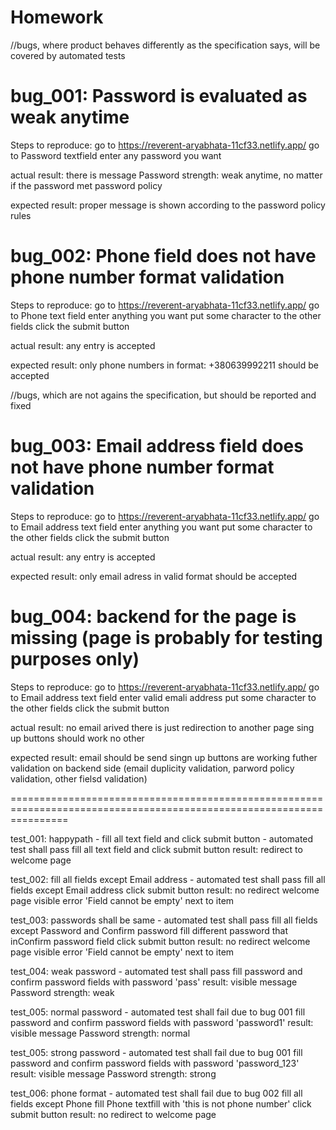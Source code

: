 # Homework

//bugs, where product behaves differently as the specification says, will be covered by automated tests

bug_001: Password is evaluated as weak anytime
===================================================
Steps to reproduce:
go to https://reverent-aryabhata-11cf33.netlify.app/
go to Password textfield
enter any password you want

actual result:
there is message Password strength: weak anytime, no matter if the password met password policy

expected result:
proper message is shown according to the password policy rules

bug_002: Phone field does not have phone number format validation
=================================================================
Steps to reproduce:
go to https://reverent-aryabhata-11cf33.netlify.app/
go to Phone text field
enter anything you want
put some character to the other fields
click the submit button

actual result:
any entry is accepted 

expected result:
only phone numbers in format: +380639992211 should be accepted

//bugs, which are not agains the specification, but should be reported and fixed

bug_003: Email address field does not have phone number format validation
=========================================================================
Steps to reproduce:
go to https://reverent-aryabhata-11cf33.netlify.app/
go to Email address text field
enter anything you want
put some character to the other fields
click the submit button

actual result:
any entry is accepted 

expected result:
only email adress in valid format should be accepted

bug_004: backend for the page is missing (page is probably for testing purposes only)
=====================================================================================
Steps to reproduce:
go to https://reverent-aryabhata-11cf33.netlify.app/
go to Email address text field
enter valid emali address
put some character to the other fields
click the submit button

actual result:
no email arived
there is just redirection to another page
sing up buttons should work
no other

expected result:
email should be send
singn up buttons are working
futher validation on backend side (email duplicity validation, parword policy validation, other fielsd validation)

======================================================================================================================

test_001: happypath - fill all text field and click submit button - automated test shall pass
fill all text field and click submit button
result: redirect to welcome page

test_002: fill all fields except Email address - automated test shall pass
fill all fields except Email address
click submit button
result: no redirect welcome page
visible error 'Field cannot be empty' next to item

<!-- repeat for each textfield
First name
Last name
Password
Confirm password
Phone
Organization name -->

test_003: passwords shall be same - automated test shall pass
fill all fields except Password and Confirm password
fill different password that inConfirm password field
click submit button
result: no redirect welcome page
visible error 'Field cannot be empty' next to item

test_004: weak password - automated test shall pass
fill password and confirm password fields with password 'pass'
result: visible message Password strength: weak

test_005: normal password - automated test shall fail due to bug 001
fill password and confirm password fields with password 'password1'
result: visible message Password strength: normal

test_005: strong password - automated test shall fail due to bug 001
fill password and confirm password fields with password 'password_123'
result: visible message Password strength: strong

test_006: phone format - automated test shall fail due to bug 002
fill all fields except Phone
fill Phone textfill with 'this is not phone number'
click submit button
result: no redirect to welcome page